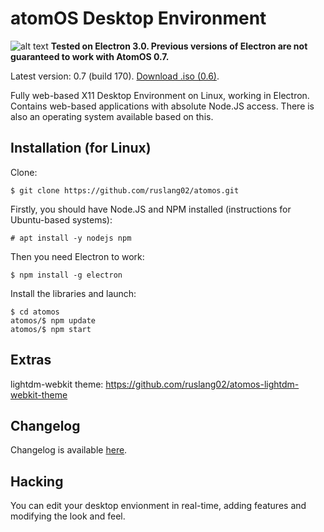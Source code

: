 # atomOS Desktop Environment
![alt text](https://raw.githubusercontent.com/ruslang02/atomos/0.7-dev/PREVIEW.png)
**Tested on Electron 3.0. Previous versions of Electron are not guaranteed to work with AtomOS 0.7.**

Latest version: 0.7 (build 170). [Download .iso (0.6)](https://github.com/ruslang02/atomos/releases).

Fully web-based X11 Desktop Environment on Linux, working in Electron.
Contains web-based applications with absolute Node.JS access.
There is also an operating system available based on this.

## Installation (for Linux)

Clone:
```
$ git clone https://github.com/ruslang02/atomos.git
```

Firstly, you should have Node.JS and NPM installed (instructions for Ubuntu-based systems):
```
# apt install -y nodejs npm
```
Then you need Electron to work:
```
$ npm install -g electron
```
Install the libraries and launch:
```
$ cd atomos
atomos/$ npm update
atomos/$ npm start
```

## Extras
lightdm-webkit theme: https://github.com/ruslang02/atomos-lightdm-webkit-theme

## Changelog
Changelog is available [here](https://github.com/ruslang02/atomos/blob/master/CHANGELOG.md).

## Hacking
You can edit your desktop envionment in real-time, adding features and modifying the look and feel.
